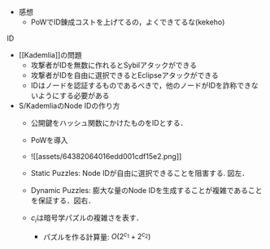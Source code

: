 - 感想
	- PoWでID錬成コストを上げてるの，よくできてるな(kekeho)

ID
- [[Kademlia]]の問題
	- 攻撃者がIDを無数に作れるとSybilアタックができる
	- 攻撃者がIDを自由に選択できるとEclipseアタックができる
	- IDはノードを認証するものであるべきで，他のノードがIDを詐称できないようにする必要がある
- S/KademliaのNode IDの作り方
	- 公開鍵をハッシュ関数にかけたものをIDとする．
	- PoWを導入
	- ![[assets/64382064016edd001cdf15e2.png]]

	- Static Puzzles: Node IDが自由に選択できることを阻害する. 図左．
	- Dynamic Puzzles: 膨大な量のNode IDを生成することが複雑であることを保証する．図右．
	- $c_i$は暗号学パズルの複雑さを表す．
		- パズルを作る計算量: $O(2^{c_1}+2^{c_2})$

